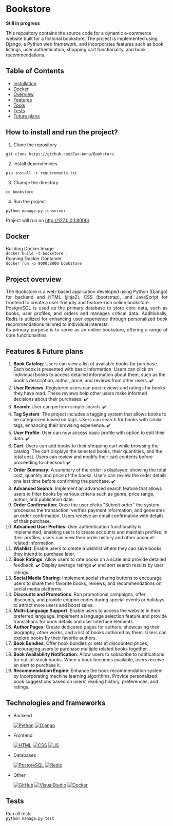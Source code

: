 # Bookstore
**Still in progress**

This repository contains the source code for a dynamic e-commerce website built for a fictional bookstore. The project is implemented using Django, a Python web framework, and incorporates features such as book listings, user authentication, shopping cart functionality, and book recommendations.

## Table of Contents
- [Installation](#how-to-install-and-run-the-project)
- [Docker](#docker)
- [Overview](#project-overview)
- [Features](#features)
- [Tools](#technologies-and-frameworks)
- [Tests](#tests)
- [Future plans](#future-plans)

## How to install and run the project?
1. Clone the repository

` git clone https://github.com/Ewa-Anna/Bookstore `

2. Install dependencies

` pip install -r requirements.txt `

3. Change the directory

` cd bookstore `

4. Run the project

` python manage.py runserver `

Project will run on http://127.0.0.1:8000/

## Docker
Building Docker Image
<br>
` docker build -t bookstore . `
<br>
Running Docker Container
<br>
` docker run -p 8000:8000 bookstore `

## Project overview
<div style="text-align: justify;">
The Bookstore is a web-based application developed using Python (Django) for backend and HTML (jinja2), CSS (bootstrap), and JavaScript for frontend to create a user-friendly and feature-rich online bookstore. 
<br>
PostgreSQL is used as the primary database to store core data, such as books, user profiles, and orders and manages critical data. Additionally, Redis is utilized for enhancing user experience through personalized book recommendations tailored to individual interests.
<br>
Its primary purpose is to serve as an online bookstore, offering a range of core functionalities.
</div>

## Features & Future plans
1.	**Book Catalog**: Users can view a list of available books for purchase. Each book is presented with basic information. Users can click on individual books to access detailed information about them, such as the book's description, author, price, and reviews from other users. :heavy_check_mark:
2.	**User Reviews**: Registered users can post reviews and ratings for books they have read. These reviews help other users make informed decisions about their purchases. :heavy_check_mark:
3.	**Search**: User can perform simple search. :heavy_check_mark:
4.	**Tag System**: The project includes a tagging system that allows books to be categorized based on tags. Users can search for books with similar tags, enhancing their browsing experience. :heavy_check_mark:
5. **User Profile**: User can now access basic profile with option to edit their data. :heavy_check_mark:
6.	**Cart**: Users can add books to their shopping cart while browsing the catalog. The cart displays the selected books, their quantities, and the total cost. Users can review and modify their cart contents before proceeding to checkout. :heavy_check_mark:
7. **Order Summary**: A summary of the order is displayed, showing the total cost, quantity and price of the books. Users can review the order details one last time before confirming the purchase. :heavy_check_mark:
1.	**Advanced Search**: Implement an advanced search feature that allows users to filter books by various criteria such as genre, price range, author, and publication date.
2. **Order Confirmation**: Once the user clicks "Submit order" the system processes the transaction, verifies payment information, and generates an order confirmation. Users receive an email confirmation with details of their purchase.
3.	**Advanced User Profiles**: User authentication functionality is implemented, enabling users to create accounts and maintain profiles. In their profiles, users can view their order history and other account-related information.
4.	**Wishlist**: Enable users to create a wishlist where they can save books they intend to purchase later.
5.	**Book Ratings**: Allow users to rate books on a scale and provide detailed feedback. :heavy_check_mark: Display average ratings  :heavy_check_mark: and sort search results by user ratings.
6.	**Social Media Sharing**: Implement social sharing buttons to encourage users to share their favorite books, reviews, and recommendations on social media platforms.
7.	**Discounts and Promotions**: Run promotional campaigns, offer discounts, and provide coupon codes during special events or holidays to attract more users and boost sales.
8.	**Multi-Language Support**: Enable users to access the website in their preferred language. Implement a language selection feature and provide translations for book details and user interface elements.
9.	**Author Pages**: Create dedicated pages for authors, showcasing their biography, other works, and a list of books authored by them. Users can explore books by their favorite authors.
10.	**Book Bundles**: Offer book bundles or sets at discounted prices, encouraging users to purchase multiple related books together.
11.	**Book Availability Notification**: Allow users to subscribe to notifications for out-of-stock books. When a book becomes available, users receive an alert to purchase it.
12.	**Recommendation Engine**: Enhance the book recommendation system by incorporating machine learning algorithms. Provide personalized book suggestions based on users' reading history, preferences, and ratings.


## Technologies and frameworks
- Backend
    
    [![Python](https://skillicons.dev/icons?i=python)](https://skillicons.dev) 
    [![Django](https://skillicons.dev/icons?i=django)](https://skillicons.dev)

- Frontend
    
    [![HTML](https://skillicons.dev/icons?i=html)](https://skillicons.dev)
    [![CSS](https://skillicons.dev/icons?i=css)](https://skillicons.dev) 
    [![JS](https://skillicons.dev/icons?i=javascript)](https://skillicons.dev)

- Databases

    [![PostgreSQL](https://skillicons.dev/icons?i=postgres)](https://skillicons.dev)
    [![Redis](https://skillicons.dev/icons?i=redis)](https://skillicons.dev)

- Other

    [![GitHub](https://skillicons.dev/icons?i=github)](https://skillicons.dev)
    [![VisualStudio](https://skillicons.dev/icons?i=vscode)](https://skillicons.dev)
    [![Docker](https://skillicons.dev/icons?i=docker)](https://skillicons.dev)

## Tests
Run all tests
<br>
``python manage.py test``
